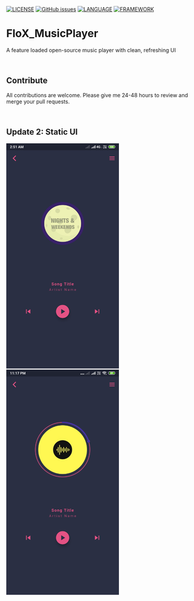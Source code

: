 [![LICENSE](https://img.shields.io/github/license/Purukitto/FloX_MusicPlayer?style=flat-square)](https://github.com/Purukitto/FloX_MusicPlayer/blob/master/LICENSE)  [![GitHub issues](https://img.shields.io/github/issues/Purukitto/FloX_MusicPlayer?style=flat-square)](https://github.com/Purukitto/FloX_MusicPlayer/issues) [![LANGUAGE](https://img.shields.io/static/v1?label=Language&message=Dart&color=blue)](https://dart.dev/)   [![FRAMEWORK](https://img.shields.io/static/v1?label=Framework&message=Flutter&color=blue)](https://flutter.dev/)   

# FloX_MusicPlayer
A feature loaded open-source music player with clean, refreshing UI

<br>

## Contribute
All contributions are welcome.
Please give me 24-48 hours to review and merge your pull requests.

<br>

## Update 2: Static UI

<img src="https://github.com/Purukitto/FloX_MusicPlayer/blob/master/git_assests/1.png"  width="300">  <img src="https://github.com/Purukitto/FloX_MusicPlayer/blob/master/git_assests/2.png"  width="300">

